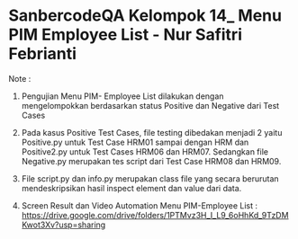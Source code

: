 # SanbercodeQA Kelompok 14_ Menu PIM Employee List - Nur Safitri Febrianti  #

Note : 

1. Pengujian Menu PIM- Employee List dilakukan dengan mengelompokkan berdasarkan status Positive dan Negative dari Test Cases

2. Pada kasus Positive Test Cases, file testing dibedakan menjadi 2 yaitu Positive.py untuk Test Case HRM01 sampai dengan HRM  dan Positive2.py untuk Test Cases HRM06 dan HRM07. Sedangkan file Negative.py merupakan tes script dari Test Case HRM08 dan HRM09.

3. File script.py dan info.py merupakan class file yang secara berurutan mendeskripsikan hasil inspect element dan value dari data.


4. Screen Result dan Video Automation Menu PIM-Employee List : https://drive.google.com/drive/folders/1PTMvz3H_I_L9_6oHhKd_9TzDMKwot3Xv?usp=sharing